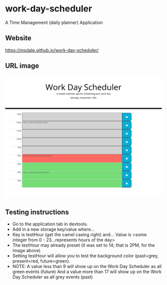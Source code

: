 # work-day-scheduler
A Time Management (daily planner) Application

## Website
https://msdale.github.io/work-day-scheduler/

## URL image
![Work-Day-Scheduler](./assets/images/work-day-scheduler.png)

## Testing instructions

- Go to the application tab in devtools. 
- Add in a new storage key/value where...
- Key is testHour (get the camel casing right)
       and...
  Value is <some integer from 0 - 23...represents hours of the day>
- The testHour may already preset (it was set to 14; that is 2PM, for the image above)
- Setting testHour will allow you to test the background color (past=grey, present=red, future=green).
- NOTE: A value less than 9 will show up on the Work Day Scheduler as all green events (future)
      And a value more than 17 will show up on the Work Day Scheduler as all grey events (past)
